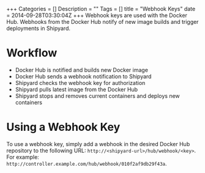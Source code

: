 +++
Categories = []
Description = ""
Tags = []
title = "Webhook Keys"
date = 2014-09-28T03:30:04Z
+++
Webhook keys are used with the Docker Hub.  Webhooks from the Docker Hub notify of new image builds and trigger deployments in Shipyard.

# Workflow

* Docker Hub is notified and builds new Docker image
* Docker Hub sends a webhook notification to Shipyard
* Shipyard checks the webhook key for authorization
* Shipyard pulls latest image from the Docker Hub
* Shipyard stops and removes current containers and deploys new containers

# Using a Webhook Key
To use a webhook key, simply add a webhook in the desired Docker Hub repository to the following URL: `http://<shipyard-url>/hub/webhook/<key>`.  For example: `http://controller.example.com/hub/webhook/010f2af9db29f43a`.

